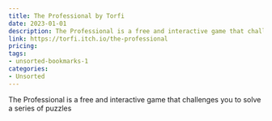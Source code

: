```yaml
---
title: The Professional by Torfi
date: 2023-01-01
description: The Professional is a free and interactive game that challenges you to solve a series of puzzles
link: https://torfi.itch.io/the-professional
pricing: 
tags: 
- unsorted-bookmarks-1 
categories: 
- Unsorted 
---
```


The Professional is a free and interactive game that challenges you to solve a series of puzzles